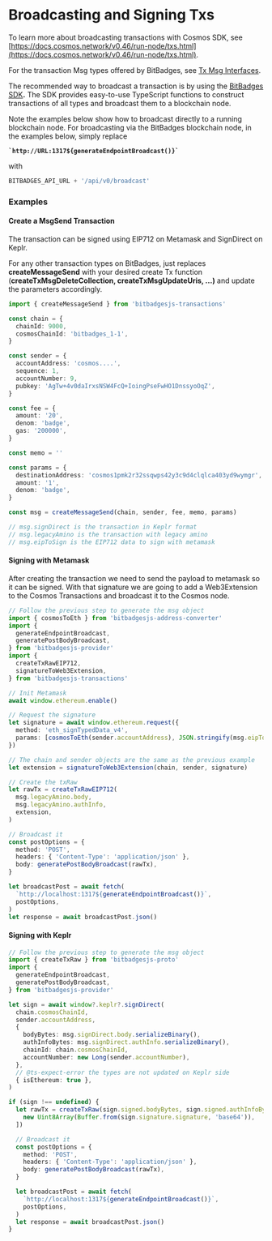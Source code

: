 # Broadcasting and Signing Txs

To learn more about broadcasting transactions with Cosmos SDK, see [https://docs.cosmos.network/v0.46/run-node/txs.html](https://docs.cosmos.network/v0.46/run-node/txs.html).

For the transaction Msg types offered by BitBadges, see [Tx Msg Interfaces](../for-developers/need-to-know/tx-msg-interfaces.md).

The recommended way to broadcast a transaction is by using the [BitBadges SDK](broken-reference)**.** The SDK provides easy-to-use TypeScript functions to construct transactions of all types and broadcast them to a blockchain node.

Note the examples below show how to broadcast directly to a running blockchain node. For broadcasting via the BitBadges blockchain node, in the examples below, simply replace

<pre class="language-typescript"><code class="lang-typescript"><strong>`http://URL:1317${generateEndpointBroadcast()}`
</strong></code></pre>

with&#x20;

```typescript
BITBADGES_API_URL + '/api/v0/broadcast'
```

### Examples

#### Create a MsgSend Transaction

The transaction can be signed using EIP712 on Metamask and SignDirect on Keplr.



For any other transaction types on BitBadges, just replaces **createMessageSend** with your desired create Tx function (**createTxMsgDeleteCollection, createTxMsgUpdateUris, ...)** and update the parameters accordingly.

```ts
import { createMessageSend } from 'bitbadgesjs-transactions'

const chain = {
  chainId: 9000,
  cosmosChainId: 'bitbadges_1-1',
}

const sender = {
  accountAddress: 'cosmos....',
  sequence: 1,
  accountNumber: 9,
  pubkey: 'AgTw+4v0daIrxsNSW4FcQ+IoingPseFwHO1DnssyoOqZ',
}

const fee = {
  amount: '20',
  denom: 'badge',
  gas: '200000',
}

const memo = ''

const params = {
  destinationAddress: 'cosmos1pmk2r32ssqwps42y3c9d4clqlca403yd9wymgr',
  amount: '1',
  denom: 'badge',
}

const msg = createMessageSend(chain, sender, fee, memo, params)

// msg.signDirect is the transaction in Keplr format
// msg.legacyAmino is the transaction with legacy amino
// msg.eipToSign is the EIP712 data to sign with metamask
```

#### Signing with Metamask

After creating the transaction we need to send the payload to metamask so it can be signed. With that signature we are going to add a Web3Extension to the Cosmos Transactions and broadcast it to the Cosmos node.

```ts
// Follow the previous step to generate the msg object
import { cosmosToEth } from 'bitbadgesjs-address-converter'
import {
  generateEndpointBroadcast,
  generatePostBodyBroadcast,
} from 'bitbadgesjs-provider'
import {
  createTxRawEIP712,
  signatureToWeb3Extension,
} from 'bitbadgesjs-transactions'

// Init Metamask
await window.ethereum.enable()

// Request the signature
let signature = await window.ethereum.request({
  method: 'eth_signTypedData_v4',
  params: [cosmosToEth(sender.accountAddress), JSON.stringify(msg.eipToSign)],
})

// The chain and sender objects are the same as the previous example
let extension = signatureToWeb3Extension(chain, sender, signature)

// Create the txRaw
let rawTx = createTxRawEIP712(
  msg.legacyAmino.body,
  msg.legacyAmino.authInfo,
  extension,
)

// Broadcast it
const postOptions = {
  method: 'POST',
  headers: { 'Content-Type': 'application/json' },
  body: generatePostBodyBroadcast(rawTx),
}

let broadcastPost = await fetch(
  `http://localhost:1317${generateEndpointBroadcast()}`,
  postOptions,
)
let response = await broadcastPost.json()
```

#### Signing with Keplr

```ts
// Follow the previous step to generate the msg object
import { createTxRaw } from 'bitbadgesjs-proto'
import {
  generateEndpointBroadcast,
  generatePostBodyBroadcast,
} from 'bitbadgesjs-provider'

let sign = await window?.keplr?.signDirect(
  chain.cosmosChainId,
  sender.accountAddress,
  {
    bodyBytes: msg.signDirect.body.serializeBinary(),
    authInfoBytes: msg.signDirect.authInfo.serializeBinary(),
    chainId: chain.cosmosChainId,
    accountNumber: new Long(sender.accountNumber),
  },
  // @ts-expect-error the types are not updated on Keplr side
  { isEthereum: true },
)

if (sign !== undefined) {
  let rawTx = createTxRaw(sign.signed.bodyBytes, sign.signed.authInfoBytes, [
    new Uint8Array(Buffer.from(sign.signature.signature, 'base64')),
  ])

  // Broadcast it
  const postOptions = {
    method: 'POST',
    headers: { 'Content-Type': 'application/json' },
    body: generatePostBodyBroadcast(rawTx),
  }

  let broadcastPost = await fetch(
    `http://localhost:1317${generateEndpointBroadcast()}`,
    postOptions,
  )
  let response = await broadcastPost.json()
}
```

